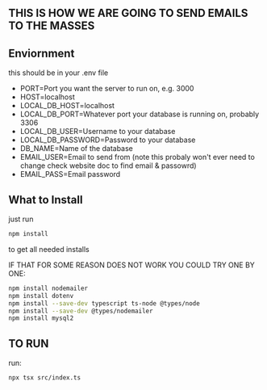 ## THIS IS HOW WE ARE GOING TO SEND EMAILS TO THE MASSES

## Enviornment
this should be in your .env file

- PORT=Port you want the server to run on, e.g. 3000 
- HOST=localhost
- LOCAL_DB_HOST=localhost
- LOCAL_DB_PORT=Whatever port your database is running on, probably 3306
- LOCAL_DB_USER=Username to your database
- LOCAL_DB_PASSWORD=Password to your database
- DB_NAME=Name of the database
- EMAIL_USER=Email to send from (note this probaly won't ever need to change check website doc to find email & passowrd)
- EMAIL_PASS=Email password

## What to Install
just run 
```bash
npm install
```
to get all needed installs

IF THAT FOR SOME REASON DOES NOT WORK YOU COULD TRY ONE BY ONE:
```bash
npm install nodemailer
npm install dotenv
npm install --save-dev typescript ts-node @types/node
npm install --save-dev @types/nodemailer
npm install mysql2
```

## TO RUN

run:
```bash
npx tsx src/index.ts
```

